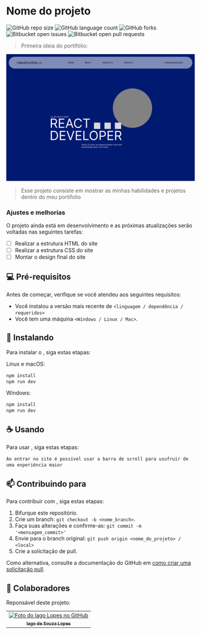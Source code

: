 # Nome do projeto

![GitHub repo size](https://img.shields.io/github/repo-size/iagoslopes/README-template?style=for-the-badge)
![GitHub language count](https://img.shields.io/github/languages/count/iagoslopes/README-template?style=for-the-badge)
![GitHub forks](https://img.shields.io/github/forks/iagoslopes/README-template?style=for-the-badge)
![Bitbucket open issues](https://img.shields.io/bitbucket/issues/iagoslopes/README-template?style=for-the-badge)
![Bitbucket open pull requests](https://img.shields.io/bitbucket/pr-raw/iagoslopes/README-template?style=for-the-badge)

>Primeira ideia do portifólio:
<img src="imagem.png" alt="Exemplo imagem">

> Esse projeto consiste em mostrar as minhas habilidades e projetos dentro do meu portifolio

### Ajustes e melhorias

O projeto ainda está em desenvolvimento e as próximas atualizações serão voltadas nas seguintes tarefas:

- [ ] Realizar a estrutura HTML do site
- [ ] Realizar a estrutura CSS do site
- [ ] Montar o design final do site

## 💻 Pré-requisitos

Antes de começar, verifique se você atendeu aos seguintes requisitos:

- Você instalou a versão mais recente de `<linguagem / dependência / requeridos>`
- Você tem uma máquina `<Windows / Linux / Mac>`.

## 🚀 Instalando <MeuPortifolio />

Para instalar o <MeuPortifolio />, siga estas etapas:

Linux e macOS:

```
npm install
npm run dev
```

Windows:

```
npm install
npm run dev
```

## ☕ Usando <MeuPortifolio />

Para usar <MeuPortifolio />, siga estas etapas:

```
Ao entrar no site é possível usar a barra de scroll para usufruir de uma experiência maior
```

## 📫 Contribuindo para <MeuPortifolio />

Para contribuir com <MeuPortifolio />, siga estas etapas:

1. Bifurque este repositório.
2. Crie um branch: `git checkout -b <nome_branch>`.
3. Faça suas alterações e confirme-as: `git commit -m '<mensagem_commit>'`
4. Envie para o branch original: `git push origin <nome_do_projeto> / <local>`
5. Crie a solicitação de pull.

Como alternativa, consulte a documentação do GitHub em [como criar uma solicitação pull](https://help.github.com/en/github/collaborating-with-issues-and-pull-requests/creating-a-pull-request).

## 🤝 Colaboradores

Reponsável deste projeto:

<table>
  <tr>
    <td align="center">
      <a href="https://github.com/iagoslopes" title="Github">
        <img src="https://avatars.githubusercontent.com/u/128859658?v=4" width="100px;" alt="Foto do Iago Lopes no GitHub"/><br>
        <sub>
          <b>Iago de Souza Lopes</b>
        </sub>
      </a>
    </td>
  </tr>
</table>